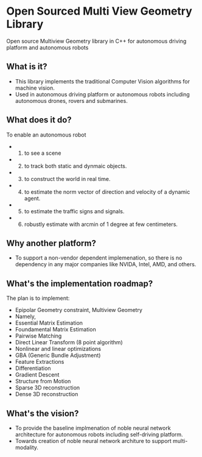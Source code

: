 # Open Sourced Multi View Geometry Library
Open source Multiview Geometry library in C++ for autonomous driving platform and autonomous robots 

## What is it?

- This library implements the traditional Computer Vision algorithms for machine vision.
- Used in autonomous driving platform or autonomous robots including autonomous drones, rovers and submarines.

## What does it do?
To enable an autonomous robot 

- 1) to see a scene 
- 2) to track both static and dynmaic objects.
- 3) to construct the world in real time.
- 4) to estimate the norm vector of direction and velocity of a dynamic agent.
- 5) to estimate the traffic signs and signals.
- 6) robustly estimate with arcmin of 1 degree at few centimeters.


## Why another platform?

- To support a non-vendor dependent implemenation, so there is no dependency in any major companies like NVIDA, Intel, AMD, and others.


## What's the implementation roadmap?

   The plan is to implement:
   
- Epipolar Geometry constraint, Multiview Geometry
- Namely,
- Essential Matrix Estimation
- Foundamental Matrix Estimation
- Pairwise Matching
- Direct Linear Transform (8 point algorithm)
- Nonlinear and linear optimizations
- GBA (Generic Bundle Adjustment)
- Feature Extractions
- Differentiation
- Gradient Descent
- Structure from Motion
- Sparse 3D reconstruction
- Dense 3D reconstruction


## What's the vision?

- To provide the baseline implmenation of noble neural network architecture for autonomous robots including self-driving platform.
- Towards creation of noble neural network architure to support multi-modality.

## 
